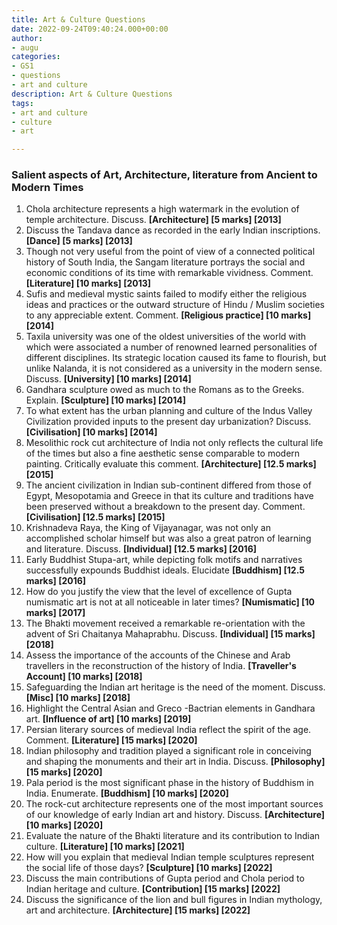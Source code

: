 ```yaml
---
title: Art & Culture Questions
date: 2022-09-24T09:40:24.000+00:00
author:
- augu
categories:
- GS1
- questions
- art and culture
description: Art & Culture Questions
tags:
- art and culture
- culture
- art

---
```



### Salient aspects of Art, Architecture, literature from Ancient to Modern Times

1. Chola architecture represents a high watermark in the evolution of temple architecture. Discuss. **[Architecture] [5 marks] [2013]**
2. Discuss the Tandava dance as recorded in the early Indian inscriptions. **[Dance] [5 marks] [2013]**
3. Though not very useful from the point of view of a connected political history of South India, the Sangam literature portrays the social and economic conditions of its time with remarkable vividness. Comment. **[Literature] [10 marks] [2013]**
4. Sufis and medieval mystic saints failed to modify either the religious ideas and practices or the outward structure of Hindu / Muslim societies to any appreciable extent. Comment. **[Religious practice] [10 marks] [2014]**
5. Taxila university was one of the oldest universities of the world with which were associated a number of renowned learned personalities of different disciplines. Its strategic location caused its fame to flourish, but unlike Nalanda, it is not considered as a university in the modern sense. Discuss. **[University] [10 marks] [2014]**
6. Gandhara sculpture owed as much to the Romans as to the Greeks. Explain. **[Sculpture] [10 marks] [2014]**
7. To what extent has the urban planning and culture of the Indus Valley Civilization provided inputs to the present day urbanization? Discuss. **[Civilisation] [10 marks] [2014]**
8. Mesolithic rock cut architecture of India not only reflects the cultural life of the times but also a fine aesthetic sense comparable to modern painting. Critically evaluate this comment. **[Architecture] [12.5 marks] [2015]**
9. The ancient civilization in Indian sub-continent differed from those of Egypt, Mesopotamia and Greece in that its culture and traditions have been preserved without a breakdown to the present day. Comment. **[Civilisation] [12.5 marks] [2015]**
10. Krishnadeva Raya, the King of Vijayanagar, was not only an accomplished scholar himself but was also a great patron of learning and literature. Discuss. **[Individual] [12.5 marks] [2016]**
11. Early Buddhist Stupa-art, while depicting folk motifs and narratives successfully expounds Buddhist ideals. Elucidate **[Buddhism] [12.5 marks] [2016]**
12. How do you justify the view that the level of excellence of Gupta numismatic art is not at all noticeable in later times? **[Numismatic] [10 marks] [2017]**
13. The Bhakti movement received a remarkable re-orientation with the advent of Sri Chaitanya Mahaprabhu. Discuss. **[Individual] [15 marks] [2018]**
14. Assess the importance of the accounts of the Chinese and Arab travellers in the reconstruction of the history of India. **[Traveller's Account] [10 marks] [2018]**
15. Safeguarding the Indian art heritage is the need of the moment. Discuss. **[Misc] [10 marks] [2018]**
16. Highlight the Central Asian and Greco -Bactrian elements in Gandhara art. **[Influence of art] [10 marks] [2019]**
17. Persian literary sources of medieval India reflect the spirit of the age. Comment. **[Literature] [15 marks] [2020]**
18. Indian philosophy and tradition played a significant role in conceiving and shaping the monuments and their art in India. Discuss. **[Philosophy] [15 marks] [2020]**
19. Pala period is the most significant phase in the history of Buddhism in India. Enumerate. **[Buddhism] [10 marks] [2020]**
20. The rock-cut architecture represents one of the most important sources of our knowledge of early Indian art and history. Discuss. **[Architecture] [10 marks] [2020]**
21. Evaluate the nature of the Bhakti literature and its contribution to Indian culture. **[Literature] [10 marks] [2021]**
22. How will you explain that medieval Indian temple sculptures represent the social life of those days? **[Sculpture] [10 marks] [2022]**
23. Discuss the main contributions of Gupta period and Chola period to Indian heritage and culture. **[Contribution] [15 marks] [2022]**
24. Discuss the significance of the lion and bull figures in Indian mythology, art and architecture. **[Architecture] [15 marks] [2022]**
